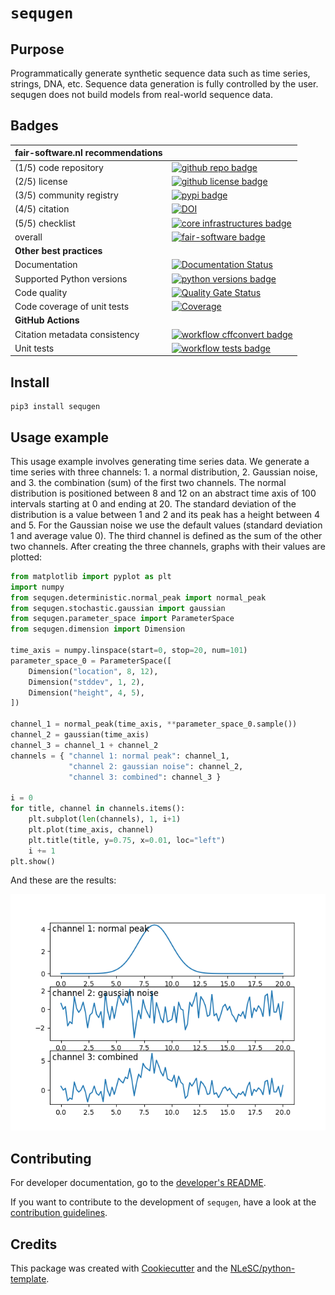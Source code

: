 # `sequgen`

## Purpose

Programmatically generate synthetic sequence data such as time series, strings, DNA, etc. 
Sequence data generation is fully controlled by the user. 
sequgen does not build models from real-world sequence data.

## Badges

| fair-software.nl recommendations | |
| :-- | :--  |
| (1/5) code repository              | [![github repo badge](https://img.shields.io/badge/github-repo-000.svg?logo=github&labelColor=gray&color=blue)](https://github.com/sequgen/sequgen) |
| (2/5) license                      | [![github license badge](https://img.shields.io/github/license/sequgen/sequgen)](https://github.com/sequgen/sequgen) |
| (3/5) community registry           | [![pypi badge](https://img.shields.io/pypi/v/sequgen.svg?colorB=blue)](https://pypi.python.org/pypi/sequgen/) |
| (4/5) citation                     | [![DOI](https://zenodo.org/badge/DOI/10.5281/zenodo.4647702.svg)](https://doi.org/10.5281/zenodo.4647702) |
| (5/5) checklist                    | [![core infrastructures badge](https://bestpractices.coreinfrastructure.org/projects/4630/badge)](https://bestpractices.coreinfrastructure.org/en/projects/4630) |
| overall                            | [![fair-software badge](https://img.shields.io/badge/fair--software.eu-%E2%97%8F%20%20%E2%97%8F%20%20%E2%97%8F%20%20%E2%97%8F%20%20%E2%97%8F-green)](https://fair-software.eu) |
| **Other best practices**
| Documentation                      | [![Documentation Status](https://readthedocs.org/projects/sequgen/badge/?version=latest)](https://sequgen.readthedocs.io/en/latest/?badge=latest) |
| Supported Python versions          | [![python versions badge](https://img.shields.io/pypi/pyversions/sequgen.svg)](https://pypi.python.org/pypi/sequgen) |
| Code quality                       | [![Quality Gate Status](https://sonarcloud.io/api/project_badges/measure?project=sequgen_sequgen&metric=alert_status)](https://sonarcloud.io/dashboard?id=sequgen_sequgen) |
| Code coverage of unit tests        | [![Coverage](https://sonarcloud.io/api/project_badges/measure?project=sequgen_sequgen&metric=coverage)](https://sonarcloud.io/dashboard?id=sequgen_sequgen) |
| **GitHub Actions**
| Citation metadata consistency      | [![workflow cffconvert badge](https://github.com/sequgen/sequgen/workflows/cffconvert/badge.svg)](https://github.com/sequgen/sequgen/actions?query=workflow%3A%22cffconvert%22) |
| Unit tests                         | [![workflow tests badge](https://github.com/sequgen/sequgen/workflows/tests/badge.svg)](https://github.com/sequgen/sequgen/actions?query=workflow%3Atests) |

## Install

``` {.sourceCode .console}
pip3 install sequgen
```


## Usage example

This usage example involves generating time series data. We generate a time series with
three channels: 1. a normal distribution, 2. Gaussian noise, and 3. the combination (sum) 
of the first two channels. The normal distribution is positioned between 8 and 12 on an
abstract time axis of 100 intervals starting at 0 and ending at 20. The standard deviation
of the distribution is a value between 1 and 2 and its peak has a height between 4 and 5.
For the Gaussian noise we use the default values (standard deviation 1 and average value 0).
The third channel is defined as the sum of the other two channels. After creating the
three channels, graphs with their values are plotted:

```python
from matplotlib import pyplot as plt
import numpy
from sequgen.deterministic.normal_peak import normal_peak
from sequgen.stochastic.gaussian import gaussian
from sequgen.parameter_space import ParameterSpace
from sequgen.dimension import Dimension

time_axis = numpy.linspace(start=0, stop=20, num=101)
parameter_space_0 = ParameterSpace([
    Dimension("location", 8, 12),
    Dimension("stddev", 1, 2),
    Dimension("height", 4, 5),
])

channel_1 = normal_peak(time_axis, **parameter_space_0.sample())
channel_2 = gaussian(time_axis)
channel_3 = channel_1 + channel_2
channels = { "channel 1: normal peak": channel_1,
             "channel 2: gaussian noise": channel_2,
             "channel 3: combined": channel_3 }

i = 0
for title, channel in channels.items():
    plt.subplot(len(channels), 1, i+1)
    plt.plot(time_axis, channel)
    plt.title(title, y=0.75, x=0.01, loc="left")
    i += 1
plt.show()
```

And these are the results:

![usage example](https://raw.githubusercontent.com/sequgen/sequgen/main/docs/_static/usage_example.png)

## Contributing

For developer documentation, go to the [developer's README](README.dev.md).

If you want to contribute to the development of `sequgen`, have a look
at the [contribution guidelines](CONTRIBUTING.rst).

## Credits

This package was created with
[Cookiecutter](https://github.com/audreyr/cookiecutter) and the
[NLeSC/python-template](https://github.com/NLeSC/python-template).
